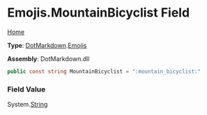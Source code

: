 # Emojis\.MountainBicyclist Field

[Home](../../../README.md)

**Type**: [DotMarkdown](../../README.md)\.[Emojis](../README.md)

**Assembly**: DotMarkdown\.dll

```csharp
public const string MountainBicyclist = ":mountain_bicyclist:"
```

### Field Value

System\.[String](https://docs.microsoft.com/en-us/dotnet/api/system.string)